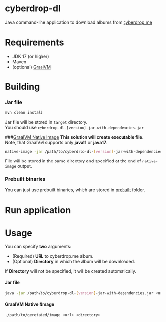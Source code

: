 # cyberdrop-dl

Java command-line application to download albums from [cyberdrop.me](https://cyberdrop.me)  

# Requirements
- JDK 17 (or higher)  
- Maven  
- (optional) [GraalVM](https://www.graalvm.org)  

# Building
### Jar file
```bash
mvn clean install
```
Jar file will be stored in `target` directory.  
You should use `cyberdrop-dl-[version]-jar-with-dependencies.jar`

###[GraalVM Native Image](https://www.graalvm.org/22.0/reference-manual/native-image/)
**This solution will create executable file.**  
Note, that GraalVM supports only **java11** or **java17**.

```bash
native-image -jar /path/to/cyberdrop-dl-[version]-jar-with-dependencies.jar <name> --allow-incomplete-classpath --enable-url-protocols=http,https
```
File will be stored in the same directory and specified at the end of `native-image` output.

### Prebuilt binaries
You can just use prebuilt binaries, which are stored in [prebuilt]() folder.


# Run application




# Usage

You can specify **two** arguments:

- (Required) **URL** to cyberdrop.me album.
- (Optional) **Directory** in which the album will be downloaded.

If **Directory** will not be specified, it will be created automatically.

#### Jar file
```bash
java -jar /path/to/cyberdrop-dl-[version]-jar-with-dependencies.jar <url> <directory>
```

#### GraalVM Native Nmage
```bash
./path/to/geretated/image <url> <directory>
```




